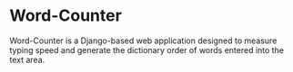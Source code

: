 # Word-Counter

Word-Counter is a Django-based web application designed to measure typing speed and generate the dictionary order of words entered into the text area.
